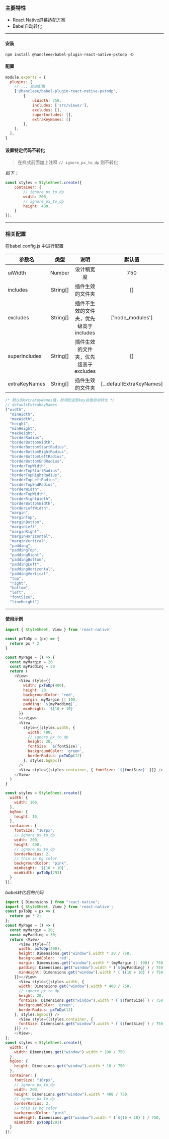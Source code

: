 ### 主要特性

- React Native屏幕适配方案
- Babel自动转化

                
----
                    
#### 安装
```
npm install @hancleee/babel-plugin-react-native-pxtodp -D
```

#### 配置
```javascript
module.exports = {
  plugins: [
	// ... 其他配置
	['@hancleee/babel-plugin-react-native-pxtodp',
		{
			uiWidth: 750,
			includes: ['src/views/'],
			excludes: [],
			superIncludes: [],
			extraKeyNames: []
		},
	],
  ],
}
```

#### 设置特定代码不转化
> 在样式前面加上注释 `// ignore_px_to_dp` 则不转化

*如下：*
```javascript
const styles = StyleSheet.create({
	container: {
		// ignore_px_to_dp
		width: 200,
		// ignore_px_to_dp
		height: 400,
	}
});

```

                
----
                    
### 相关配置
在babel.config.js 中进行配置

| 参数名        |  类型   |          说明                 |  默认值  |
| -------------   | :-------:  | :-------------------------: | :------------:  |
| uiWidth      | Number   | 设计稿宽度           |   750     |
| includes     |  String[]    | 插件生效的文件夹  |   []         |
| excludes     |  String[]    | 插件不生效的文件夹，优先级高于includes  |   ['node_modules']         |
| superIncludes    |  String[]    | 插件生效的文件夹，优先级高于excludes  |   []         |
| extraKeyNames |  String[]    | 插件生效的文件夹  |   [...defaultExtraKeyNames]         |

```javascript
/* 默认的extraKeyNames值，检测到这些key会做自动转化 */
// defaultExtraKeyNames
["width",
  "minWidth",
  "maxWidth",
  "height",
  "minHeight",
  "maxHeight",
  "borderRadius",
  "borderBottomWidth",
  "borderBottomStartRadius",
  "borderBottomRightRadius",
  "borderBottomLeftRadius",
  "borderBottomEndRadius",
  "borderTopWidth",
  "borderTopStartRadius",
  "borderTopRightRadius",
  "borderTopLeftRadius",
  "borderTopEndRadius",
  "borderWidth",
  "borderTopWidth",
  "borderRightWidth",
  "borderBottomWidth",
  "borderLeftWidth",
  "margin",
  "marginTop",
  "marginBottom",
  "marginLeft",
  "marginRight",
  "marginHorizontal",
  "marginVertical",
  "padding",
  "paddingTop",
  "paddingRight",
  "paddingBottom",
  "paddingLeft",
  "paddingHorizontal",
  "paddingVertical",
  "top",
  "right",
  "bottom",
  "left",
  "fontSize",
  "lineHeight"]
```


                
----
                    
#### 使用示例　

```javascript
import { StyleSheet, View } from 'react-native'

const pxToDp = (px) => {
  return px * 2
}

const MyPage = () => {
  const myMargin = 20
  const myPadding = 30
  return (
    <View>
      <View style={{
        width: pxToDp(400),
        height: 20,
        backgroundColor: 'red',
        margin: myMargin || 100,
        padding: `${myPadding}`,
        minHeight: `${10 + 10}`
      }}
      ></View>
      <View
        style={[styles.width, {
          width: 400, 
          // ignore_px_to_dp
          height: 20,
          fontSize: `${fontSize}`,
          backgroundColor: 'green',
          borderRadius: pxToDp(12)
        }, styles.bgBox]}
      />
      <View style={[styles.container, { fontSize: `${fontSize}` }]} />
    </View>
  )
}

const styles = StyleSheet.create({
  width: {
    width: 100,
  },
  bgBox: {
    height: 10,
  },
  container: {
    fontSize: "10rpx",
    // ignore_px_to_dp
    width: 200,
    height: 400,
	// ignore_px_to_dp
    borderRadius: 2,
    // this is bg color
    backgroundColor: "pink",
    minHeight: `${10 + 10}`,
    minWidth: pxToDp(293)
  }
});
```
*babel转化后的代码*
```javascript
import { Dimensions } from "react-native";
import { StyleSheet, View } from 'react-native';
const pxToDp = px => {
  return px * 2;
};
const MyPage = () => {
  const myMargin = 20;
  const myPadding = 30;
  return <View>
      <View style={{
      width: pxToDp(400),
      height: Dimensions.get("window").width * 20 / 750,
      backgroundColor: 'red',
      margin: Dimensions.get("window").width * (myMargin || 100) / 750,
      padding: Dimensions.get("window").width * (`${myPadding}`) / 750,
      minHeight: Dimensions.get("window").width * (`${10 + 10}`) / 750
    }}></View>
      <View style={[styles.width, {
      width: Dimensions.get("window").width * 400 / 750,
      // ignore_px_to_dp
      height: 20,
      fontSize: Dimensions.get("window").width * (`${fontSize}`) / 750,
      backgroundColor: 'green',
      borderRadius: pxToDp(12)
    }, styles.bgBox]} />
      <View style={[styles.container, {
      fontSize: Dimensions.get("window").width * (`${fontSize}`) / 750
    }]} />
    </View>;
};
const styles = StyleSheet.create({
  width: {
    width: Dimensions.get("window").width * 100 / 750
  },
  bgBox: {
    height: Dimensions.get("window").width * 10 / 750
  },
  container: {
    fontSize: "10rpx",
    // ignore_px_to_dp
    width: 200,
    height: Dimensions.get("window").width * 400 / 750,
    // ignore_px_to_dp
    borderRadius: 2,
    // this is bg color
    backgroundColor: "pink",
    minHeight: Dimensions.get("window").width * (`${10 + 10}`) / 750,
    minWidth: pxToDp(293)
  }
});
```




